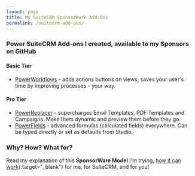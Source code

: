 ```yaml
---
layout: page
title: My SuiteCRM SponsorWare Add-Ons
permalink: /suitecrm-add-ons/
---
```


### Power SuiteCRM Add-ons I created, available to my Sponsors on GitHub

#### Basic Tier

* [PowerWorkflows](/power-workflows) - adds actions buttons on views, saves your user's time by improving processes - your way.

#### Pro Tier

* [PowerReplacer](/power-replacer) - supercharges Email Templates, PDF Templates and Campaigns. Make them dynamic and preview them 
before they go.
* [PowerFields](/power-fields) - advanced formulas (calculated fields) everywhere. Can be typed directly or set as 
defaults from Studio.

### Why? How? What for?

Read my explanation of this **SponsorWare Model** I'm trying, 
[how it can work](https://github.com/sponsors/pgorod/){:target="_blank"} for me, for SuiteCRM, and for you!
